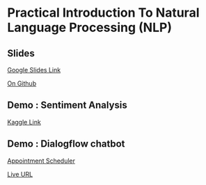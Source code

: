 # Practical Introduction To Natural Language Processing (NLP)

## Slides

[Google Slides Link](https://docs.google.com/presentation/d/1Lf3YSLBCYsDt5X8UoTr4Lm7dVO_BVqZTGsRJo1QnzfQ/edit?usp=sharing)

[On Github]()

## Demo : Sentiment Analysis

[Kaggle Link](https://www.kaggle.com/omar16100/twitter-sentiment-analysis/)

## Demo : Dialogflow chatbot

[Appointment Scheduler](https://codelabs.developers.google.com/codelabs/chatbots-dialogflow-appointment-scheduler/index.html?index=..%2F..index#0)

[Live URL](https://bot.dialogflow.com/4a6336dc-7844-432b-98e9-a6ed5ebbc352)
